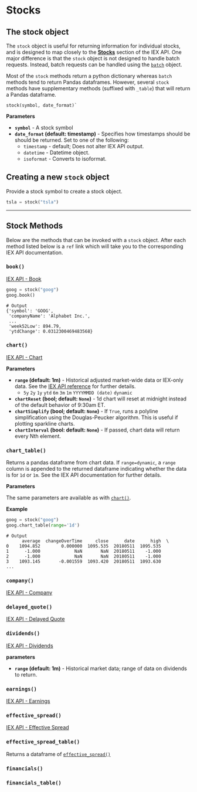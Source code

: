 # Stocks

## The stock object

The `stock` object is useful for returning information for individual stocks, and is designed to map closely to the __[Stocks](https://iextrading.com/developer/docs/#stocks)__ section of the IEX API. One major difference is that the `stock` object is not designed to handle batch requests. Instead, batch requests can be handled using the [`batch`](batch) object.

Most of the `stock` methods return a python dictionary whereas `batch` methods tend to return Pandas dataframes. However, several `stock` methods have supplementary methods (suffixed with `_table`) that will return a Pandas dataframe.

```
stock(symbol, date_format)`
```

__Parameters__

* __`symbol`__ - A stock symbol
* __`date_format` (default: timestamp)__ - Specifies how timestamps should be should be returned. Set to one of the following:
    * `timestamp` - default; Does not alter IEX API output.
    * `datetime` - Datetime object.
    * `isoformat` - Converts to isoformat.

## Creating a new `stock` object

Provide a stock symbol to create a stock object.

``` python
tsla = stock("tsla")
```

----

## Stock Methods

Below are the methods that can be invoked with a `stock` object. After each method listed below is a `ref` link which will take you to the corresponding IEX API documentation.

### `book()`

[IEX API - Book](https://iextrading.com/developer/docs/#book)

``` python
goog = stock("goog")
goog.book()
```

    # Output
    {'symbol': 'GOOG',
     'companyName': 'Alphabet Inc.',
     ...
     'week52Low': 894.79,
     'ytdChange': 0.0312300469483568}

### `chart()`

[IEX API - Chart <i class="fa fa-external-link-square"></i>](https://iextrading.com/developer/docs/#chart)

__Parameters__

* __`range` (default: 1m)__ - Historical adjusted market-wide data or IEX-only data. See the [IEX API reference](https://iextrading.com/developer/docs/#chart) for further details.
    - `5y` `2y` `1y` `ytd` `6m` `3m` `1m` `YYYYMMDD (date)` `dynamic`
* __`chartReset` (bool; default: `None`)__ - 1d chart will reset at midnight instead of the default behavior of 9:30am ET.
* __`chartSimplify` (bool; default: `None`)__ -  If `True`, runs a polyline simplification using the Douglas-Peucker algorithm. This is useful if plotting sparkline charts.
* __`chartInterval` (bool: default: `None`)__ -  If passed, chart data will return every Nth element.

### `chart_table()`

Returns a pandas dataframe from chart data. If `range=dynamic`, a `range` column is appended to the returned dataframe indicating whether the data is for `1d` or `1m`. See the IEX API documentation for further details.

__Parameters__

The same parameters are available as with [`chart()`](#chart).

__Example__

``` python
goog = stock("goog")
goog.chart_table(range='1d')
```

    # Output
          average  changeOverTime     close      date      high  \
    0    1094.852        0.000000  1095.535  20180511  1095.535
    1      -1.000             NaN       NaN  20180511    -1.000
    2      -1.000             NaN       NaN  20180511    -1.000
    3    1093.145       -0.001559  1093.420  20180511  1093.630
    ...


### `company()`

[IEX API - Company <i class="fa fa-external-link-square"></i>](https://iextrading.com/developer/docs/#company)

### `delayed_quote()`

[IEX API - Delayed Quote <i class="fa fa-external-link-square"></i>](https://iextrading.com/developer/docs/#delayed-quote)

### `dividends()`

[IEX API - Dividends <i class="fa fa-external-link-square"></i>](https://iextrading.com/developer/docs/#dividends)

__parameters__

* __`range` (default: 1m)__ - Historical market data; range of data on dividends to return.

### `earnings()`

[IEX API - Earnings <i class="fa fa-external-link-square"></i>](https://iextrading.com/developer/docs/#earnings)

### `effective_spread()`

[IEX API - Effective Spread <i class="fa fa-external-link-square"></i>](https://iextrading.com/developer/docs/#effective-spread)

### `effective_spread_table()`

Returns a dataframe of [`effective_spread()`](#effective_spread)

### `financials()`


### `financials_table()`



